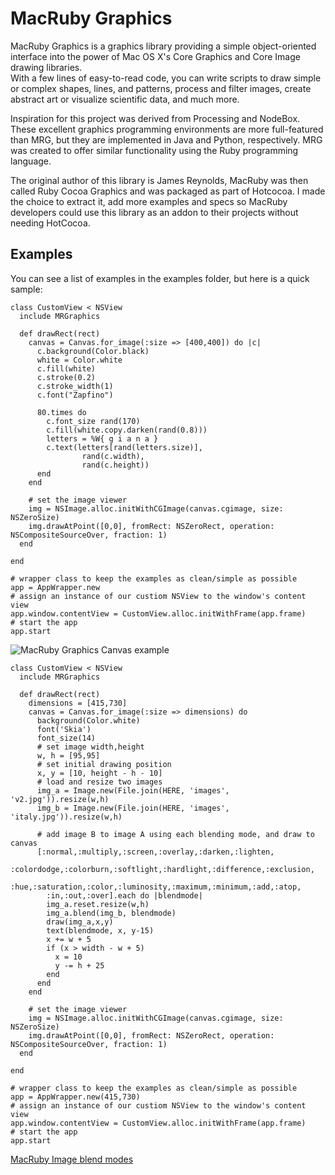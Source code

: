# MacRuby Graphics 

MacRuby Graphics is a graphics library providing a simple object-oriented 
interface into the power of Mac OS X's Core Graphics and Core Image drawing libraries.  
With a few lines of easy-to-read code, you can write scripts to draw simple or complex 
shapes, lines, and patterns, process and filter images, create abstract art or visualize 
scientific data, and much more.

Inspiration for this project was derived from Processing and NodeBox.  These excellent 
graphics programming environments are more full-featured than MRG, but they are implemented 
in Java and Python, respectively.  MRG was created to offer similar functionality using 
the Ruby programming language.

The original author of this library is James Reynolds, MacRuby was then called Ruby Cocoa Graphics
and was packaged as part of Hotcocoa. I made the choice to extract it, add more examples and specs
so MacRuby developers could use this library as an addon to their projects without needing HotCocoa.

## Examples

You can see a list of examples in the examples folder, but here is a quick sample:

    class CustomView < NSView
      include MRGraphics

      def drawRect(rect)
        canvas = Canvas.for_image(:size => [400,400]) do |c|
          c.background(Color.black)
          white = Color.white
          c.fill(white)
          c.stroke(0.2)
          c.stroke_width(1)   
          c.font("Zapfino")

          80.times do 
            c.font_size rand(170)
            c.fill(white.copy.darken(rand(0.8)))
            letters = %W{ g i a n a } 
            c.text(letters[rand(letters.size)],
                    rand(c.width),
                    rand(c.height))
          end
        end
    
        # set the image viewer
        img = NSImage.alloc.initWithCGImage(canvas.cgimage, size: NSZeroSize)
        img.drawAtPoint([0,0], fromRect: NSZeroRect, operation: NSCompositeSourceOver, fraction: 1)
      end
  
    end

    # wrapper class to keep the examples as clean/simple as possible
    app = AppWrapper.new
    # assign an instance of our custiom NSView to the window's content view
    app.window.contentView = CustomView.alloc.initWithFrame(app.frame)
    # start the app
    app.start
    
![MacRuby Graphics Canvas example](http://img.skitch.com/20100712-1x4dswurhxcqexq5tpidj29axc.png)



    class CustomView < NSView
      include MRGraphics

      def drawRect(rect)
        dimensions = [415,730]
        canvas = Canvas.for_image(:size => dimensions) do
          background(Color.white)
          font('Skia')
          font_size(14)
          # set image width,height
          w, h = [95,95]
          # set initial drawing position
          x, y = [10, height - h - 10]
          # load and resize two images
          img_a = Image.new(File.join(HERE, 'images', 'v2.jpg')).resize(w,h)
          img_b = Image.new(File.join(HERE, 'images', 'italy.jpg')).resize(w,h)

          # add image B to image A using each blending mode, and draw to canvas
          [:normal,:multiply,:screen,:overlay,:darken,:lighten,
            :colordodge,:colorburn,:softlight,:hardlight,:difference,:exclusion,
            :hue,:saturation,:color,:luminosity,:maximum,:minimum,:add,:atop,
            :in,:out,:over].each do |blendmode|
            img_a.reset.resize(w,h)
            img_a.blend(img_b, blendmode)
            draw(img_a,x,y)
            text(blendmode, x, y-15)
            x += w + 5
            if (x > width - w + 5)
              x = 10
              y -= h + 25
            end
          end
        end
    
        # set the image viewer
        img = NSImage.alloc.initWithCGImage(canvas.cgimage, size: NSZeroSize)
        img.drawAtPoint([0,0], fromRect: NSZeroRect, operation: NSCompositeSourceOver, fraction: 1)
      end
  
    end

    # wrapper class to keep the examples as clean/simple as possible
    app = AppWrapper.new(415,730)
    # assign an instance of our custiom NSView to the window's content view
    app.window.contentView = CustomView.alloc.initWithFrame(app.frame)
    # start the app
    app.start
    
[MacRuby Image blend modes](http://img.skitch.com/20100712-bedhi8i4ppuqetad263w3ehuna.png)